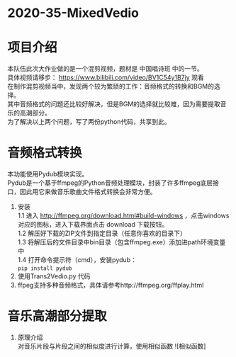 # 2020-35-MixedVedio
项目介绍
=======
  本队伍此次大作业做的是一个混剪视频，题材是 中国唱诗班 中的一节。  
  具体视频请移步： https://www.bilibili.com/video/BV1C54y1B7jy 观看  
  在制作混剪视频当中，发现两个较为繁琐的工作：音频格式的转换和BGM的选择。  
  其中音频格式的问题还比较好解决，但是BGM的选择就比较难，因为需要提取音乐的高潮部分。  
  为了解决以上两个问题，写了两份python代码，共享到此。  
    
  音频格式转换
  ===
  本功能使用Pydub模块实现。  
  Pydub是一个基于ffmpeg的Python音频处理模块，封装了许多ffmpeg底层接口，因此用它来做音乐歌曲文件格式转换会非常方便。  
  1.  安装  
    1.1 进入 http://ffmpeg.org/download.html#build-windows  ，点击windows对应的图标，进入下载界面点击 download 下载按钮。    
    1.2 解压好下载的ZIP文件到指定目录（任意你喜欢的目录下）  
    1.3 将解压后的文件目录中bin目录（包含ffmpeg.exe）添加进path环境变量中  
    1.4 打开命令提示符（cmd），安装pydub：  
   ` pip install pydub `  
  2. 使用Trans2Vedio.py 代码  
  3. ffpeg支持多种音频格式，具体请参考http://ffmpeg.org/ffplay.html
     
  音乐高潮部分提取
  ===
 1. 原理介绍  
 对音乐片段与片段之间的相似度进行计算，使用相似函数
![相似函数]
